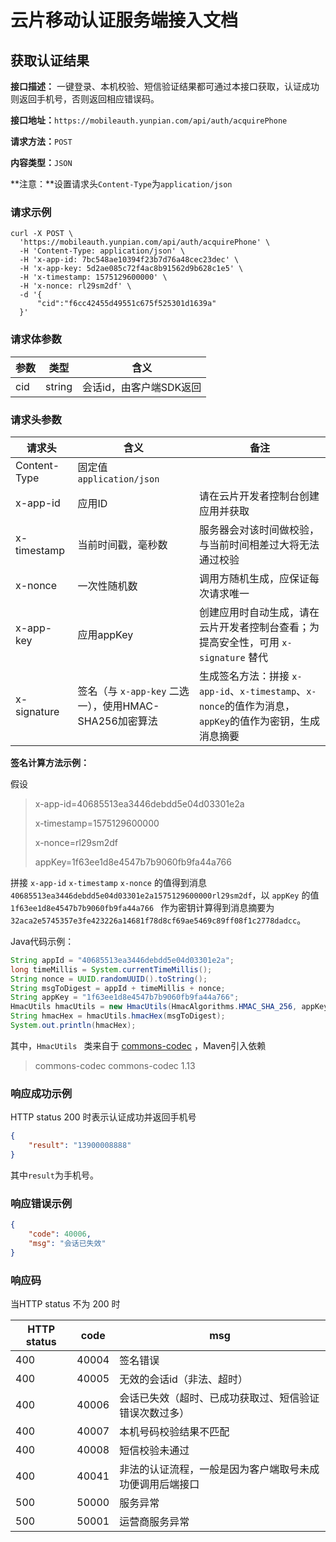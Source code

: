 # 云片移动认证服务端接入文档

## 获取认证结果

**接口描述：** 一键登录、本机校验、短信验证结果都可通过本接口获取，认证成功则返回手机号，否则返回相应错误码。

**接口地址：**`https://mobileauth.yunpian.com/api/auth/acquirePhone`

**请求方法：**`POST`

**内容类型：**`JSON`

**注意：**设置请求头`Content-Type`为`application/json`

### 请求示例

```shell
curl -X POST \
  'https://mobileauth.yunpian.com/api/auth/acquirePhone' \
  -H 'Content-Type: application/json' \
  -H 'x-app-id: 7bc548ae10394f23b7d76a48cec23dec' \
  -H 'x-app-key: 5d2ae085c72f4ac8b91562d9b628c1e5' \
  -H 'x-timestamp: 1575129600000' \
  -H 'x-nonce: rl29sm2df' \
  -d '{
      "cid":"f6cc42455d49551c675f525301d1639a"
  }'
```

### 请求体参数

| 参数 | 类型   | 含义                    |
| ---- | ------ | ----------------------- |
| cid  | string | 会话id，由客户端SDK返回 |

### 请求头参数

| 请求头       | 含义                                                   | 备注                                                         |
| ------------ | ------------------------------------------------------ | ------------------------------------------------------------ |
| Content-Type | 固定值 `application/json`                              |                                                              |
| x-app-id     | 应用ID                                                 | 请在云片开发者控制台创建应用并获取                           |
| x-timestamp  | 当前时间戳，毫秒数                                     | 服务器会对该时间做校验，与当前时间相差过大将无法通过校验     |
| x-nonce      | 一次性随机数                                           | 调用方随机生成，应保证每次请求唯一                           |
| x-app-key    | 应用appKey                                             | 创建应用时自动生成，请在云片开发者控制台查看；为提高安全性，可用 `x-signature` 替代 |
| x-signature  | 签名（与 `x-app-key` 二选一），使用HMAC-SHA256加密算法 | 生成签名方法：拼接 `x-app-id`、`x-timestamp`、`x-nonce`的值作为消息，`appKey`的值作为密钥，生成消息摘要 |

**签名计算方法示例：**

假设

> x-app-id=40685513ea3446debdd5e04d03301e2a
>
> x-timestamp=1575129600000
>
> x-nonce=rl29sm2df
>
> appKey=1f63ee1d8e4547b7b9060fb9fa44a766

拼接 `x-app-id` `x-timestamp` `x-nonce` 的值得到消息 `40685513ea3446debdd5e04d03301e2a1575129600000rl29sm2df`，以 `appKey`  的值 `1f63ee1d8e4547b7b9060fb9fa44a766 ` 作为密钥计算得到消息摘要为 `32aca2e5745357e3fe423226a14681f78d8cf69ae5469c89ff08f1c2778dadcc`。

Java代码示例：

```java
String appId = "40685513ea3446debdd5e04d03301e2a";
long timeMillis = System.currentTimeMillis();
String nonce = UUID.randomUUID().toString();
String msgToDigest = appId + timeMillis + nonce;
String appKey = "1f63ee1d8e4547b7b9060fb9fa44a766";
HmacUtils hmacUtils = new HmacUtils(HmacAlgorithms.HMAC_SHA_256, appKey);
String hmacHex = hmacUtils.hmacHex(msgToDigest);
System.out.println(hmacHex);
```

其中，`HmacUtils ` 类来自于 [commons-codec](http://commons.apache.org/proper/commons-codec/) ，Maven引入依赖

> <dependency>
>     <groupId>commons-codec</groupId>
>     <artifactId>commons-codec</artifactId>
>     <version>1.13</version>
> </dependency>

### 响应成功示例

HTTP status 200 时表示认证成功并返回手机号

```json
{
    "result": "13900008888"
}
```

其中`result`为手机号。

### 响应错误示例

```json
{
    "code": 40006,
    "msg": "会话已失效"
}
```

### 响应码

当HTTP status 不为 200 时

| HTTP status | code  | msg                                                      |
| ----------- | ----- | -------------------------------------------------------- |
| 400         | 40004 | 签名错误                                                 |
| 400         | 40005 | 无效的会话id（非法、超时）                               |
| 400         | 40006 | 会话已失效（超时、已成功获取过、短信验证错误次数过多）   |
| 400         | 40007 | 本机号码校验结果不匹配                                   |
| 400         | 40008 | 短信校验未通过                                           |
| 400         | 40041 | 非法的认证流程，一般是因为客户端取号未成功便调用后端接口 |
| 500         | 50000 | 服务异常                                                 |
| 500         | 50001 | 运营商服务异常                                           |